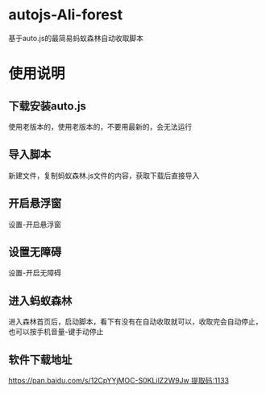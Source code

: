 # autojs-Ali-forest
基于auto.js的最简易蚂蚁森林自动收取脚本

# 使用说明

## 下载安装auto.js 
使用老版本的，使用老版本的，不要用最新的，会无法运行
## 导入脚本
新建文件，复制蚂蚁森林.js文件的内容，获取下载后直接导入
## 开启悬浮窗
设置-开启悬浮窗
## 设置无障碍
设置-开启无障碍
## 进入蚂蚁森林
进入森林首页后，启动脚本，看下有没有在自动收取就可以，收取完会自动停止，也可以按手机音量-键手动停止
## 软件下载地址
https://pan.baidu.com/s/12CpYYjMOC-S0KLilZ2W9Jw 提取码:1133
